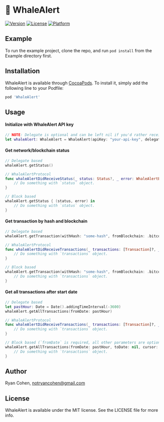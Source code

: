 # 🐋 WhaleAlert

[![Version](https://img.shields.io/cocoapods/v/WhaleAlert.svg?style=flat)](https://cocoapods.org/pods/WhaleAlert)
[![License](https://img.shields.io/cocoapods/l/WhaleAlert.svg?style=flat)](https://cocoapods.org/pods/WhaleAlert)
[![Platform](https://img.shields.io/cocoapods/p/WhaleAlert.svg?style=flat)](https://cocoapods.org/pods/WhaleAlert)

## Example

To run the example project, clone the repo, and run `pod install` from the Example directory first.

## Installation

WhaleAlert is available through [CocoaPods](https://cocoapods.org). To install
it, simply add the following line to your Podfile:

```ruby
pod 'WhaleAlert'
```

## Usage

#### Initialize with WhaleAlert API key
```swift
// NOTE: Delegate is optional and can be left nil if you'd rather receive block-based responses
let whaleAlert: WhaleAlert = WhaleAlert(apiKey: "your-api-key", delegate: self)
```

#### Get network/blockchain status
```swift
// Delegate based
whaleAlert.getStatus()

// WhaleAlertProtocol
func whaleAlertDidReceiveStatus(_ status: Status?, _ error: WhaleAlertError?) {
    // Do something with `status` object.
}

// Block based
whaleAlert.getStatus { (status, error) in
    // Do something with `status` object.
}
```

#### Get transaction by hash and blockchain
```swift
// Delegate based
whaleAlert.getTransaction(withHash: "some-hash", fromBlockchain: .bitcoin)

// WhaleAlertProtocol
func whaleAlertDidReceiveTransactions(_ transactions: [Transaction]?, _ error: WhaleAlertError?) {
    // Do something with `transactions` object.
}

// Block based
whaleAlert.getTransaction(withHash: "some-hash", fromBlockchain: .bitcoin) { (transactions, error) in
    // Do something with `transactions` object.
}
```

#### Get all transactions after start date
```swift
// Delegate based
let pastHour: Date = Date().addingTimeInterval(-3600)
whaleAlert.getAllTransactions(fromDate: pastHour)

// WhaleAlertProtocol
func whaleAlertDidReceiveTransactions(_ transactions: [Transaction]?, _ error: WhaleAlertError?) {
    // Do something with `transactions` object.
}

// Block based (`fromDate` is required, all other parameters are optional.)
whaleAlert.getAllTransactions(fromDate: pastHour, toDate: nil, cursor: nil, minUSDValue: nil, limit: 100, currency: "usd") { (transactions, error) in
    // Do something with `transactions` object.          
}
```

## Author

Ryan Cohen, notryancohen@gmail.com

## License

WhaleAlert is available under the MIT license. See the LICENSE file for more info.
